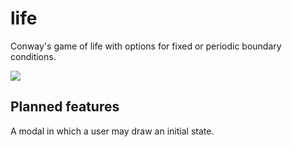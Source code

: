 # life

Conway's game of life with options for fixed or periodic boundary conditions.

![](./example.gif)

## Planned features

A modal in which a user may draw an initial state.
